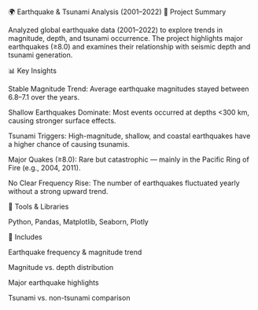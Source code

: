 🌍 Earthquake & Tsunami Analysis (2001–2022)
🔎 Project Summary

Analyzed global earthquake data (2001–2022) to explore trends in magnitude, depth, and tsunami occurrence.
The project highlights major earthquakes (≥8.0) and examines their relationship with seismic depth and tsunami generation.

📊 Key Insights

Stable Magnitude Trend: Average earthquake magnitudes stayed between 6.8–7.1 over the years.

Shallow Earthquakes Dominate: Most events occurred at depths <300 km, causing stronger surface effects.

Tsunami Triggers: High-magnitude, shallow, and coastal earthquakes have a higher chance of causing tsunamis.

Major Quakes (≥8.0): Rare but catastrophic — mainly in the Pacific Ring of Fire (e.g., 2004, 2011).

No Clear Frequency Rise: The number of earthquakes fluctuated yearly without a strong upward trend.

🧠 Tools & Libraries

Python, Pandas, Matplotlib, Seaborn, Plotly

📁 Includes

Earthquake frequency & magnitude trend

Magnitude vs. depth distribution

Major earthquake highlights

Tsunami vs. non-tsunami comparison
